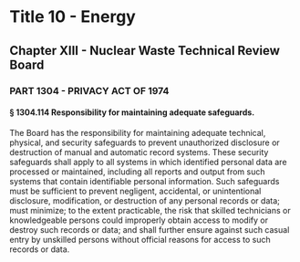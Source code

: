 
# Title 10 - Energy
## Chapter XIII - Nuclear Waste Technical Review Board
### PART 1304 - PRIVACY ACT OF 1974
#### § 1304.114 Responsibility for maintaining adequate safeguards.

The Board has the responsibility for maintaining adequate technical, physical, and security safeguards to prevent unauthorized disclosure or destruction of manual and automatic record systems. These security safeguards shall apply to all systems in which identified personal data are processed or maintained, including all reports and output from such systems that contain identifiable personal information. Such safeguards must be sufficient to prevent negligent, accidental, or unintentional disclosure, modification, or destruction of any personal records or data; must minimize; to the extent practicable, the risk that skilled technicians or knowledgeable persons could improperly obtain access to modify or destroy such records or data; and shall further ensure against such casual entry by unskilled persons without official reasons for access to such records or data.
